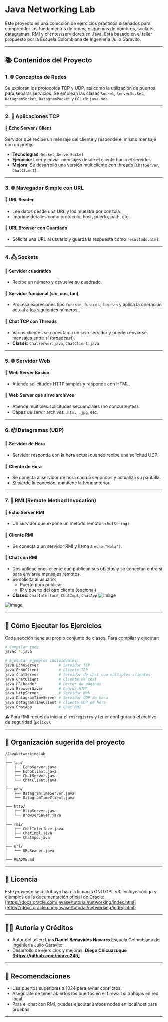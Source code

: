 # Java Networking Lab

Este proyecto es una colección de ejercicios prácticos diseñados para comprender los fundamentos de redes, esquemas de nombres, sockets, datagramas, RMI y clientes/servidores en Java. Está basado en el taller propuesto por la Escuela Colombiana de Ingeniería Julio Garavito.

---

## 📚 Contenidos del Proyecto

### 1. 🌐 Conceptos de Redes

Se exploran los protocolos TCP y UDP, así como la utilización de puertos para separar servicios. Se emplean las clases `Socket`, `ServerSocket`, `DatagramSocket`, `DatagramPacket` y `URL` de `java.net`.

---

### 2. 📡 Aplicaciones TCP

#### 🧪 Echo Server / Client
Servidor que recibe un mensaje del cliente y responde el mismo mensaje con un prefijo.

- **Tecnologías**: `Socket`, `ServerSocket`
- **Ejercicio**: Leer y enviar mensajes desde el cliente hacia el servidor.
- **Mejora**: Se desarrolló una versión multicliente con threads (`ChatServer`, `ChatClient`).

---

### 3. 🌐 Navegador Simple con URL

#### 🧪 URL Reader
- Lee datos desde una URL y los muestra por consola.
- Imprime detalles como protocolo, host, puerto, path, etc.

#### 🧪 URL Browser con Guardado
- Solicita una URL al usuario y guarda la respuesta como `resultado.html`.

---

### 4. 🖧 Sockets

#### 🧪 Servidor cuadrático
- Recibe un número y devuelve su cuadrado.

#### 🧪 Servidor funcional (sin, cos, tan)
- Procesa expresiones tipo `fun:sin`, `fun:cos`, `fun:tan` y aplica la operación actual a los siguientes números.

#### 🧪 Chat TCP con Threads
- Varios clientes se conectan a un solo servidor y pueden enviarse mensajes entre sí (broadcast).
- **Clases**: `ChatServer.java`, `ChatClient.java`

---

### 5. 🌐 Servidor Web

#### 🧪 Web Server Básico
- Atiende solicitudes HTTP simples y responde con HTML.

#### 🧪 Web Server que sirve archivos
- Atiende múltiples solicitudes secuenciales (no concurrentes).
- Capaz de servir archivos `.html`, `.jpg`, etc.

---

### 6. 📦 Datagramas (UDP)

#### 🧪 Servidor de Hora
- Servidor responde con la hora actual cuando recibe una solicitud UDP.

#### 🧪 Cliente de Hora
- Se conecta al servidor de hora cada 5 segundos y actualiza su pantalla.
- Si pierde la conexión, mantiene la hora anterior.

---

### 7. 🤝 RMI (Remote Method Invocation)

#### 🧪 Echo Server RMI
- Un servidor que expone un método remoto `echo(String)`.

#### 🧪 Cliente RMI
- Se conecta a un servidor RMI y llama a `echo("Hola")`.

#### 🧪 Chat con RMI
- Dos aplicaciones cliente que publican sus objetos y se conectan entre sí para enviarse mensajes remotos.
- Se solicita al usuario:
  - Puerto para publicar
  - IP y puerto del otro cliente (opcional)
- **Clases**: `ChatInterface`, `ChatImpl`, `ChatApp`
![image](https://github.com/user-attachments/assets/b633f09e-074e-4414-aecf-22d8a778f095)

  
![image](https://github.com/user-attachments/assets/07741bbf-a82f-4c96-b890-813e4224bf29)

---

## 🚀 Cómo Ejecutar los Ejercicios

Cada sección tiene su propio conjunto de clases. Para compilar y ejecutar:

```bash
# Compilar todo
javac *.java

# Ejecutar ejemplos individuales:
java EchoServer         # Servidor TCP
java EchoClient         # Cliente TCP
java ChatServer         # Servidor de chat con múltiples clientes
java ChatClient         # Cliente de chat
java URLReader          # Lector de páginas
java BrowserSaver       # Guarda HTML
java HttpServer         # Servidor Web
java DatagramTimeServer # Servidor UDP de hora
java DatagramTimeClient # Cliente UDP de hora
java ChatApp            # Chat RMI
````

⚠️ Para RMI recuerda iniciar el `rmiregistry` y tener configurado el archivo de seguridad (`policy`).

---

## 📁 Organización sugerida del proyecto

```
/JavaNetworkingLab
│
├── tcp/
│   ├── EchoServer.java
│   ├── EchoClient.java
│   └── ChatServer.java
│   └── ChatClient.java
│
├── udp/
│   ├── DatagramTimeServer.java
│   └── DatagramTimeClient.java
│
├── http/
│   ├── HttpServer.java
│   └── BrowserSaver.java
│
├── rmi/
│   ├── ChatInterface.java
│   ├── ChatImpl.java
│   └── ChatApp.java
│
├── url/
│   └── URLReader.java
│
└── README.md
```

---

## 🧾 Licencia

Este proyecto se distribuye bajo la licencia GNU GPL v3.
Incluye código y ejemplos de la documentación oficial de Oracle:
[https://docs.oracle.com/javase/tutorial/networking/index.html](https://docs.oracle.com/javase/tutorial/networking/index.html)

---

## 👨‍🏫 Autoría y Créditos

* Autor del taller: **Luis Daniel Benavides Navarro**
  Escuela Colombiana de Ingeniería Julio Garavito
* Desarrollo de ejercicios y mejoras: **Diego Chicuazuque [https://github.com/marzo245]**

---

## 📌 Recomendaciones

* Usa puertos superiores a 1024 para evitar conflictos.
* Asegúrate de tener abiertos los puertos en el firewall si trabajas en red local.
* Para el chat con RMI, puedes ejecutar ambos nodos en localhost para pruebas.

---

